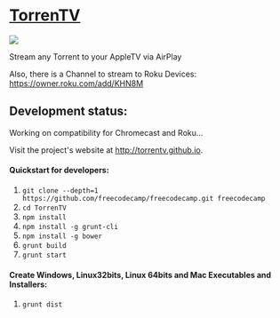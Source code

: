 # [TorrenTV](https://github.com/torrentv/torrentv)

![](https://i.cloudup.com/lML9s1g0Ke.png)

Stream any Torrent to your AppleTV via AirPlay

Also, there is a Channel to stream to Roku Devices: https://owner.roku.com/add/KHN8M

## Development status:

Working on compatibility for Chromecast and Roku...

Visit the project's website at <http://torrentv.github.io>.

#### Quickstart for developers:

1. `git clone --depth=1 https://github.com/freecodecamp/freecodecamp.git freecodecamp`
1. `cd TorrenTV`
1. `npm install`
1. `npm install -g grunt-cli`
1. `npm install -g bower`
1. `grunt build`
1. `grunt start`

#### Create Windows, Linux32bits, Linux 64bits and Mac Executables and Installers:

1. `grunt dist`
